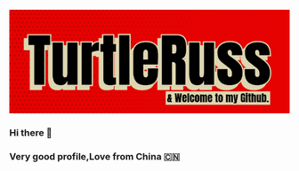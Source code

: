 ![](https://github.com/tttturtle-russ/tttturtle-russ/blob/main/img/img.png)
### Hi there 👋
### Very good profile,Love from China 🇨🇳

<!--
**tttturtle-russ/tttturtle-russ** is a ✨ _special_ ✨ repository because its `README.md` (this file) appears on your GitHub profile.

Here are some ideas to get you started:

- 🔭 I’m currently working on ...
- 🌱 I’m currently learning ...
- 👯 I’m looking to collaborate on ...
- 🤔 I’m looking for help with ...
- 💬 Ask me about ...
- 📫 How to reach me: ...
- 😄 Pronouns: ...
- ⚡ Fun fact: ...
-->

